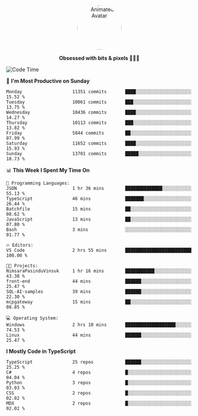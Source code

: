 
<div align="center">
  <img 
    src="https://i.postimg.cc/W1R4TF4j/d6kpuve-c97567cf-518b-4b86-a271-5c89d88d22f7.gif" 
    width="120" 
    height="120" 
    alt="Animated Avatar" 
    style="border-radius: 50%;" 
  />
  
  <strong>Obsessed with bits & pixels 🧑‍💻🎨</strong>
</div>


<!--
### 🛠️ Main Tech Stack

<div align="center">
  <img src="https://cdn.jsdelivr.net/gh/devicons/devicon/icons/javascript/javascript-original.svg" height="25" alt="JavaScript" />
  <img src="https://cdn.jsdelivr.net/gh/devicons/devicon/icons/react/react-original.svg" height="25" alt="React" />
  <img src="https://cdn.jsdelivr.net/gh/devicons/devicon/icons/cplusplus/cplusplus-original.svg" height="25" alt="C++" />
  <img src="https://cdn.jsdelivr.net/gh/devicons/devicon/icons/rust/rust-original.svg" height="25" alt="Rust" />
  <img src="https://cdn.jsdelivr.net/gh/devicons/devicon/icons/java/java-original.svg" height="25" alt="Java" />
  <img src="https://skillicons.dev/icons?i=mysql" height="25" alt="MySQL" />
  <img src="https://skillicons.dev/icons?i=pr" height="25" alt="Premiere Pro" />
</div> -->

<!--START_SECTION:waka-->
![Code Time](http://img.shields.io/badge/Code%20Time-2%2C650%20hrs%2041%20mins-blue)

📅 **I'm Most Productive on Sunday** 

```text
Monday                   11351 commits       ████░░░░░░░░░░░░░░░░░░░░░   15.52 % 
Tuesday                  10061 commits       ███░░░░░░░░░░░░░░░░░░░░░░   13.75 % 
Wednesday                10436 commits       ████░░░░░░░░░░░░░░░░░░░░░   14.27 % 
Thursday                 10113 commits       ███░░░░░░░░░░░░░░░░░░░░░░   13.82 % 
Friday                   5844 commits        ██░░░░░░░░░░░░░░░░░░░░░░░   07.99 % 
Saturday                 11652 commits       ████░░░░░░░░░░░░░░░░░░░░░   15.93 % 
Sunday                   13701 commits       █████░░░░░░░░░░░░░░░░░░░░   18.73 % 
```


📊 **This Week I Spent My Time On** 

```text
💬 Programming Languages: 
JSON                     1 hr 36 mins        ██████████████░░░░░░░░░░░   55.13 % 
TypeScript               46 mins             ███████░░░░░░░░░░░░░░░░░░   26.44 % 
Batchfile                15 mins             ██░░░░░░░░░░░░░░░░░░░░░░░   08.62 % 
JavaScript               13 mins             ██░░░░░░░░░░░░░░░░░░░░░░░   07.80 % 
Bash                     3 mins              ░░░░░░░░░░░░░░░░░░░░░░░░░   01.77 % 

🔥 Editors: 
VS Code                  2 hrs 55 mins       █████████████████████████   100.00 % 

🐱‍💻 Projects: 
NimsaraPasinduVinsuk     1 hr 16 mins        ███████████░░░░░░░░░░░░░░   43.38 % 
front-end                44 mins             ██████░░░░░░░░░░░░░░░░░░░   25.47 % 
SQL-AI-samples           39 mins             ██████░░░░░░░░░░░░░░░░░░░   22.30 % 
mcpgateway               15 mins             ██░░░░░░░░░░░░░░░░░░░░░░░   08.85 % 

💻 Operating System: 
Windows                  2 hrs 10 mins       ███████████████████░░░░░░   74.53 % 
Linux                    44 mins             ██████░░░░░░░░░░░░░░░░░░░   25.47 % 
```

**I Mostly Code in TypeScript** 

```text
TypeScript               25 repos            ██████░░░░░░░░░░░░░░░░░░░   25.25 % 
C#                       4 repos             █░░░░░░░░░░░░░░░░░░░░░░░░   04.04 % 
Python                   3 repos             █░░░░░░░░░░░░░░░░░░░░░░░░   03.03 % 
CSS                      2 repos             █░░░░░░░░░░░░░░░░░░░░░░░░   02.02 % 
MDX                      2 repos             █░░░░░░░░░░░░░░░░░░░░░░░░   02.02 % 
```




<!--END_SECTION:waka-->
